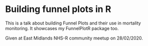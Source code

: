 
<!-- README.md is generated from README.Rmd. Please edit that file -->

# Building funnel plots in R

This is a talk about building Funnel Plots and their use in mortality
monitoring. It showcases my FunnelPlotR package too.

Given at East Midlands NHS-R community meetup on 28/02/2020.
